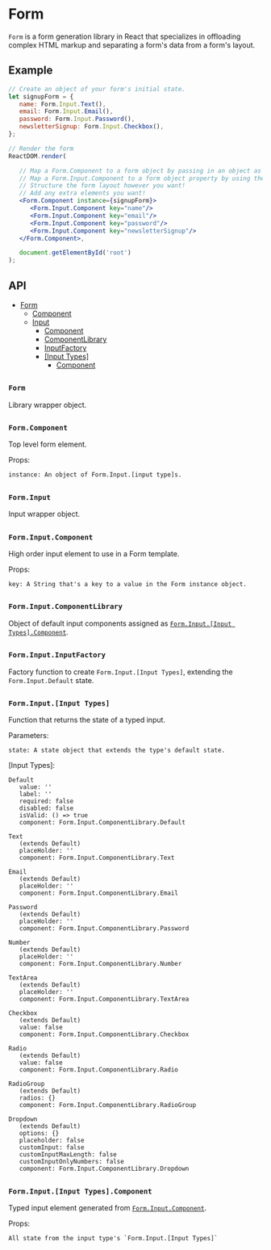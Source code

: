 # Form

`Form` is a form generation library in React that specializes in offloading complex HTML markup and separating a form's data from a form's layout.

## Example

``` jsx
// Create an object of your form's initial state.
let signupForm = {
   name: Form.Input.Text(),
   email: Form.Input.Email(),
   password: Form.Input.Password(),
   newsletterSignup: Form.Input.Checkbox(),
};

// Render the form
ReactDOM.render(

   // Map a Form.Component to a form object by passing in an object as the "instance" value.
   // Map a Form.Input.Component to a form object property by using the same "key" value.
   // Structure the form layout however you want!
   // Add any extra elements you want!
   <Form.Component instance={signupForm}>
      <Form.Input.Component key="name"/>
      <Form.Input.Component key="email"/>
      <Form.Input.Component key="password"/>
      <Form.Input.Component key="newsletterSignup"/>
   </Form.Component>,

   document.getElementById('root')
);
```

## API

- [Form](#form-1)
  - [Component](#formcomponent)
  - [Input](#forminput)
    - [Component](#forminputcomponent)
    - [ComponentLibrary](#forminputcomponentlibrary)
    - [InputFactory](#forminputinputfactory)
    - [[Input Types]](#forminputinput-types)
      - [Component](#forminputinput-typescomponent)

##

### `Form`

Library wrapper object.

##

### `Form.Component`

Top level form element.

Props:

```
instance: An object of Form.Input.[input type]s.
```

##

### `Form.Input`

Input wrapper object.

##

### `Form.Input.Component`

High order input element to use in a Form template.

Props:

```
key: A String that's a key to a value in the Form instance object.
```

##

### `Form.Input.ComponentLibrary`

Object of default input components assigned as [`Form.Input.[Input Types].Component`](#forminputinput-typescomponent).

##

### `Form.Input.InputFactory`

Factory function to create `Form.Input.[Input Types]`, extending the `Form.Input.Default` state.

##

### `Form.Input.[Input Types]`

Function that returns the state of a typed input.

Parameters:
```
state: A state object that extends the type's default state.
```

[Input Types]:

```
Default
   value: ''
   label: ''
   required: false
   disabled: false
   isValid: () => true
   component: Form.Input.ComponentLibrary.Default

Text
   (extends Default)
   placeHolder: ''
   component: Form.Input.ComponentLibrary.Text

Email
   (extends Default)
   placeHolder: ''
   component: Form.Input.ComponentLibrary.Email

Password
   (extends Default)
   placeHolder: ''
   component: Form.Input.ComponentLibrary.Password

Number
   (extends Default)
   placeHolder: ''
   component: Form.Input.ComponentLibrary.Number

TextArea
   (extends Default)
   placeHolder: ''
   component: Form.Input.ComponentLibrary.TextArea

Checkbox
   (extends Default)
   value: false
   component: Form.Input.ComponentLibrary.Checkbox

Radio
   (extends Default)
   value: false
   component: Form.Input.ComponentLibrary.Radio

RadioGroup
   (extends Default)
   radios: {}
   component: Form.Input.ComponentLibrary.RadioGroup

Dropdown
   (extends Default)
   options: {}
   placeholder: false
   customInput: false
   customInputMaxLength: false
   customInputOnlyNumbers: false
   component: Form.Input.ComponentLibrary.Dropdown
```

##

### `Form.Input.[Input Types].Component`

Typed input element generated from [`Form.Input.Component`](#forminputcomponent).

Props:

```
All state from the input type's `Form.Input.[Input Types]`
```